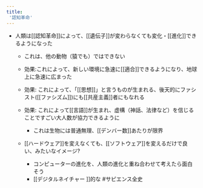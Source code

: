 ```yaml
---
title:
 '認知革命'
---
```


- 人類は[[認知革命]]によって、[[遺伝子]]が変わらなくても変化・[[進化]]できるようになった
    - これは、他の動物（猿でも）ではできない
    - 効果:これによって、新しい環境に急速に[[適合]]できるようになり、地球上に急速に広まった
    - 効果: これによって、「[[思想]]」と言うものが生まれる、後天的にファシスト([[ファシズム]])にも[[共産主義]]者にもなれる
    - 効果: これによって[[言語]]が生まれ、虚構（神話、法律など）を信じることですごい大人数が協力できるように
        - これは生物には普通無理、[[デンバー数]]あたりが限界

    - [[ハードウェア]]を変えなくても、[[ソフトウェア]]を変えるだけで良い、みたいなイメージ?
        - コンピューターの進化を、人類の進化と重ね合わせて考えたら面白そう
        - [[デジタルネイチャー ]]的な
#サピエンス全史
